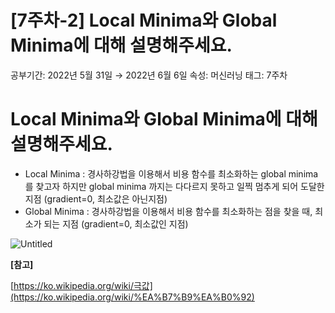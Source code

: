 # [7주차-2] Local Minima와 Global Minima에 대해 설명해주세요.

공부기간: 2022년 5월 31일 → 2022년 6월 6일
속성: 머신러닝
태그: 7주차

# Local Minima와 Global Minima에 대해 설명해주세요.

- Local Minima : 경사하강법을 이용해서 비용 함수를 최소화하는  global minima를 찾고자 하지만 global minima 까지는 다다르지 못하고 일찍 멈추게 되어 도달한 지점 (gradient=0, 최소값은 아닌지점)
- Global Minima : 경사하강법을 이용해서 비용 함수를 최소화하는 점을 찾을 때, 최소가 되는 지점 (gradient=0, 최소값인 지점)

![Untitled](https://user-images.githubusercontent.com/89373055/172267789-a41a07fa-e2ec-4e14-9b2e-0fcbc1ed3e93.png)

**[참고]**

[https://ko.wikipedia.org/wiki/극값](https://ko.wikipedia.org/wiki/%EA%B7%B9%EA%B0%92)
